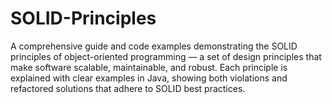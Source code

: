 # SOLID-Principles
A comprehensive guide and code examples demonstrating the SOLID principles of object-oriented programming — a set of design principles that make software scalable, maintainable, and robust. Each principle is explained with clear examples in Java, showing both violations and refactored solutions that adhere to SOLID best practices.
